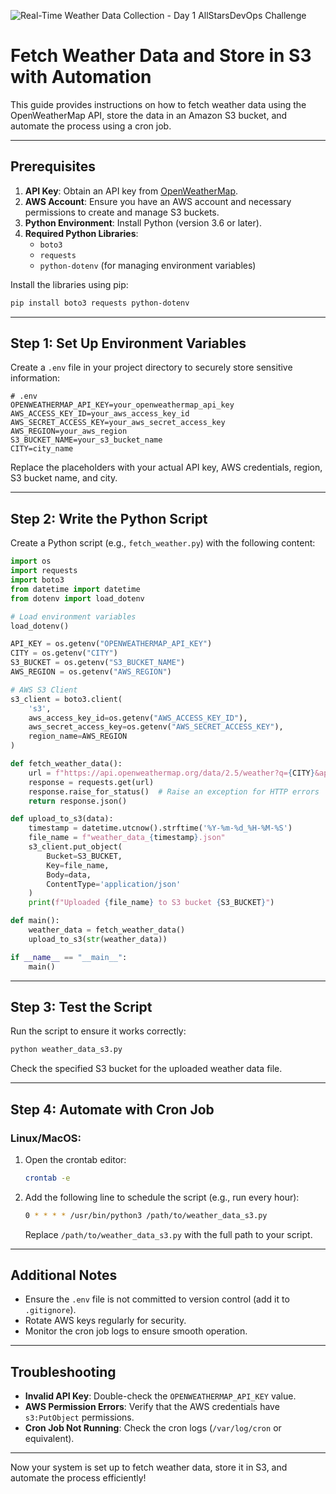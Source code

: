 ![Real-Time Weather Data Collection - Day 1 AllStarsDevOps Challenge](Open_Weather_S3/architecture.png)


# Fetch Weather Data and Store in S3 with Automation

This guide provides instructions on how to fetch weather data using the OpenWeatherMap API, store the data in an Amazon S3 bucket, and automate the process using a cron job.

---

## Prerequisites

1. **API Key**: Obtain an API key from [OpenWeatherMap](https://home.openweathermap.org/api_keys).
2. **AWS Account**: Ensure you have an AWS account and necessary permissions to create and manage S3 buckets.
3. **Python Environment**: Install Python (version 3.6 or later).
4. **Required Python Libraries**:
   - `boto3`
   - `requests`
   - `python-dotenv` (for managing environment variables)

Install the libraries using pip:
```bash
pip install boto3 requests python-dotenv
```

---

## Step 1: Set Up Environment Variables

Create a `.env` file in your project directory to securely store sensitive information:

```env
# .env
OPENWEATHERMAP_API_KEY=your_openweathermap_api_key
AWS_ACCESS_KEY_ID=your_aws_access_key_id
AWS_SECRET_ACCESS_KEY=your_aws_secret_access_key
AWS_REGION=your_aws_region
S3_BUCKET_NAME=your_s3_bucket_name
CITY=city_name
```

Replace the placeholders with your actual API key, AWS credentials, region, S3 bucket name, and city.

---

## Step 2: Write the Python Script

Create a Python script (e.g., `fetch_weather.py`) with the following content:

```python
import os
import requests
import boto3
from datetime import datetime
from dotenv import load_dotenv

# Load environment variables
load_dotenv()

API_KEY = os.getenv("OPENWEATHERMAP_API_KEY")
CITY = os.getenv("CITY")
S3_BUCKET = os.getenv("S3_BUCKET_NAME")
AWS_REGION = os.getenv("AWS_REGION")

# AWS S3 Client
s3_client = boto3.client(
    's3',
    aws_access_key_id=os.getenv("AWS_ACCESS_KEY_ID"),
    aws_secret_access_key=os.getenv("AWS_SECRET_ACCESS_KEY"),
    region_name=AWS_REGION
)

def fetch_weather_data():
    url = f"https://api.openweathermap.org/data/2.5/weather?q={CITY}&appid={API_KEY}"
    response = requests.get(url)
    response.raise_for_status()  # Raise an exception for HTTP errors
    return response.json()

def upload_to_s3(data):
    timestamp = datetime.utcnow().strftime('%Y-%m-%d_%H-%M-%S')
    file_name = f"weather_data_{timestamp}.json"
    s3_client.put_object(
        Bucket=S3_BUCKET,
        Key=file_name,
        Body=data,
        ContentType='application/json'
    )
    print(f"Uploaded {file_name} to S3 bucket {S3_BUCKET}")

def main():
    weather_data = fetch_weather_data()
    upload_to_s3(str(weather_data))

if __name__ == "__main__":
    main()
```

---

## Step 3: Test the Script

Run the script to ensure it works correctly:
```bash
python weather_data_s3.py
```
Check the specified S3 bucket for the uploaded weather data file.

---

## Step 4: Automate with Cron Job

### Linux/MacOS:
1. Open the crontab editor:
   ```bash
   crontab -e
   ```
2. Add the following line to schedule the script (e.g., run every hour):
   ```bash
   0 * * * * /usr/bin/python3 /path/to/weather_data_s3.py
   ```
   Replace `/path/to/weather_data_s3.py` with the full path to your script.

---

## Additional Notes
- Ensure the `.env` file is not committed to version control (add it to `.gitignore`).
- Rotate AWS keys regularly for security.
- Monitor the cron job logs to ensure smooth operation.

---

## Troubleshooting
- **Invalid API Key**: Double-check the `OPENWEATHERMAP_API_KEY` value.
- **AWS Permission Errors**: Verify that the AWS credentials have `s3:PutObject` permissions.
- **Cron Job Not Running**: Check the cron logs (`/var/log/cron` or equivalent).

---

Now your system is set up to fetch weather data, store it in S3, and automate the process efficiently!
